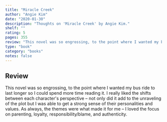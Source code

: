 ```yaml
---
title: "Miracle Creek"
author: "Angie Kim"
date: "2020-01-30"
description: "Thoughts on 'Miracle Creek' by Angie Kim."
shelf: ""
rating: 5
pages: 355
review: "This novel was so engrossing, to the point where I wanted my bus ride to last longer so I could spend more time reading it. I really liked the shifts between each character's perspective – not only did it add to the unraveling of the plot but I was able to get a strong sense of their personalities and values. As always, the themes were what made it for me – I loved the focus on parenting, loyalty, responsibility/blame, and authenticity. "
type: "book"
category: "books"
notes: false
---
```


## Review

This novel was so engrossing, to the point where I wanted my bus ride to last longer so I could spend more time reading it. I really liked the shifts between each character's perspective – not only did it add to the unraveling of the plot but I was able to get a strong sense of their personalities and values. As always, the themes were what made it for me – I loved the focus on parenting, loyalty, responsibility/blame, and authenticity.
